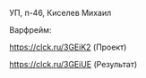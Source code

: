 УП, п-46, Киселев Михаил

Варфрейм:

https://clck.ru/3GEiK2     (Проект)

https://clck.ru/3GEiUE     (Результат)
